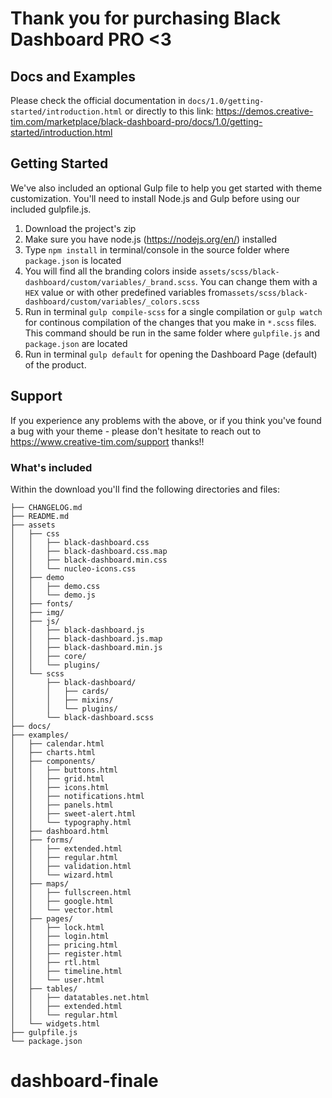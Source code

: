 # Thank you for purchasing Black Dashboard PRO <3

## Docs and Examples

Please check the official documentation in `docs/1.0/getting-started/introduction.html` or directly to this link: https://demos.creative-tim.com/marketplace/black-dashboard-pro/docs/1.0/getting-started/introduction.html

## Getting Started

We've also included an optional Gulp file to help you get started with theme customization. You'll need to install Node.js and Gulp before using our included gulpfile.js.

1. Download the project's zip
2. Make sure you have node.js (https://nodejs.org/en/) installed
3. Type `npm install` in terminal/console in the source folder where `package.json` is located
4. You will find all the branding colors inside `assets/scss/black-dashboard/custom/variables/_brand.scss`. You can change them with a `HEX` value or with other predefined variables from`assets/scss/black-dashboard/custom/variables/_colors.scss`
5. Run in terminal `gulp compile-scss` for a single compilation or `gulp watch` for continous compilation of the changes that you make in `*.scss` files. This command should be run in the same folder where `gulpfile.js` and `package.json` are located
6. Run in terminal `gulp default` for opening the Dashboard Page (default) of the product.

## Support

If you experience any problems with the above, or if you think you've found a bug with your theme - please don't hesitate to reach out to https://www.creative-tim.com/support thanks!!

### What's included

Within the download you'll find the following directories and files:

```
├── CHANGELOG.md
├── README.md
├── assets
│   ├── css
│   │   ├── black-dashboard.css
│   │   ├── black-dashboard.css.map
│   │   ├── black-dashboard.min.css
│   │   └── nucleo-icons.css
│   ├── demo
│   │   ├── demo.css
│   │   └── demo.js
│   ├── fonts/
│   ├── img/
│   ├── js/
│   │   ├── black-dashboard.js
│   │   ├── black-dashboard.js.map
│   │   ├── black-dashboard.min.js
│   │   ├── core/
│   │   └── plugins/
│   └── scss
│       ├── black-dashboard/
│       │   ├── cards/
│       │   ├── mixins/
│       │   └── plugins/
│       └── black-dashboard.scss
├── docs/
├── examples/
│   ├── calendar.html
│   ├── charts.html
│   ├── components/
│   │   ├── buttons.html
│   │   ├── grid.html
│   │   ├── icons.html
│   │   ├── notifications.html
│   │   ├── panels.html
│   │   ├── sweet-alert.html
│   │   └── typography.html
│   ├── dashboard.html
│   ├── forms/
│   │   ├── extended.html
│   │   ├── regular.html
│   │   ├── validation.html
│   │   └── wizard.html
│   ├── maps/
│   │   ├── fullscreen.html
│   │   ├── google.html
│   │   └── vector.html
│   ├── pages/
│   │   ├── lock.html
│   │   ├── login.html
│   │   ├── pricing.html
│   │   ├── register.html
│   │   ├── rtl.html
│   │   ├── timeline.html
│   │   └── user.html
│   ├── tables/
│   │   ├── datatables.net.html
│   │   ├── extended.html
│   │   └── regular.html
│   └── widgets.html
├── gulpfile.js
└── package.json
```
# dashboard-finale
